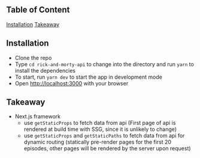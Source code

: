 ## Table of Content

[Installation](#installation)
[Takeaway](#takeaway)

## Installation

- Clone the repo
- Type `cd rick-and-morty-api` to change into the directory and run `yarn` to install the dependencies
- To start, run `yarn dev` to start the app in development mode
- Open [http://localhost:3000](http://localhost:3000) with your browser

## Takeaway

- Next.js framework
  - use `getStaticProps` to fetch data from api (First page of api is rendered at build time with SSG, since it is unlikely to change)
  - use `getStaticProps` and `getStaticPaths` to fetch data from api for dynamic routing (statically pre-render pages for the first 20 episodes, other pages will be rendered by the server upon request)
